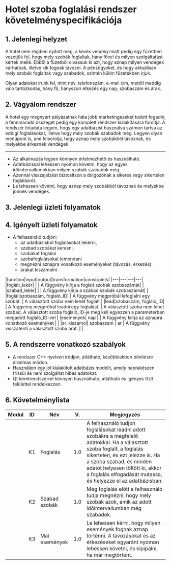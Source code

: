
# Hotel szoba foglalási rendszer követelményspecifikációja

## 1. Jelenlegi helyzet
A hotel nem régiben nyitott meg, a kevés vendég miatt pedig egy füzetben vezetjük fel, hogy mely szobák foglaltak, hány fővel és milyen szolgáltatást kértek mellé. Ebből a füzetből olvassuk ki azt, hogy aznap milyen vendégek várhatóak, illetve kik fognak távozni. A pénzügyeket, és hogy aktuálisan mely szobák foglaltak vagy szabadok, szintén külön füzetekben írjuk. 

Olyan adatokat írunk fel, mint név, telefonszám, e-mail cím, mettől meddig való tartózkodás, hány fő, hányszori étkezés egy nap, szobaszám és árak. 


## 2. Vágyálom rendszer
A hotel egy megnyert pályázatnak hála jobb marketingeseket tudott fogadni, a fennmaradó összeget pedig egy komplett rendszer kialakítására fordítja. A rendszer feladata legyen, hogy egy adatbázist használva számon tartsa az eddigi foglalásokat, illetve hogy mely szobák szabadok még. Legyen olyan menüpont is, ami felsorolja, hogy aznap mely szobákból távoznak, és melyekbe érkeznek vendégek. 

---
* Az alkalmazás legyen könnyen értelmezhető és használható.
* Adatbázissal lehessen nyomon követni, hogy az egyes időintervallumokban milyen szobák szabadok még. 
* Azonnal visszajelzést biztosítson a dolgozónak a sikeres vagy sikertelen foglalásról.
* Le lehessen követni, hogy aznap mely szobákból távoznak és melyekbe jönnek vendégek. 


## 3. Jelenlegi üzleti folyamatok

## 4. Igényelt üzleti folyamatok
* A felhasználó tudjon:
  * az adatbázisból foglalásokat lekérni,
  * szabad szobákat keresni, 
  * szobákat foglalni
  * szobafoglalásokat lemondani
  * megnézni aznapra vonatkozó eseményeket (távozás, érkezés).
  * árakat kiszámolni
  
 |function|input|output|transformation|constraints|
 |---|---|---|---|
 |foglalt_lekér|  |   | A függvény kiírja a foglalt szobák szobaszámát|  |
 |szabad_lekér|  |   | A függvény kiírja a szabad szobák szobaszámát|  |
 |foglal|szobaszám, foglaló_ID|  | A függvény megpróbál lefoglalni egy szobát. | A választott szoba nem lehet foglalt |
 |lead|szobaszám, foglaló_ID|  |  A függvény megpróbál leadni egy foglalást. | A választott szoba nem lehet szabad, A választott szoba foglaló_ID-je meg kell egyezzen a paraméterben megadott foglaló_ID-vel |
 |esemenyek| nap |  | A függvény kiírja az aznapra vonatkozó eseményket | |
 |ar_kiszamol| szobaszam | ar | A függvény visszatéríti a választott szoba árát. | |


## 5. A rendszerre vonatkozó szabályok
* A rendszer C++ nyelven íródjon, átlátható, későbbiekben bővítésre alkalmas módon. 
* Használjon egy jól kialakított adatbázis modellt, amely naprakészen frissül és nem szolgáltat hibás adatokat. 
* Qt keretrendszerrel könnyen használható, átlátható és igényes GUI felülettel rendelkezzen. 


## 6. Követelménylista
| Modul | ID | Név |  V. | Megjegyzés |
|---|---|---|---|---|
|  | K1 | Foglalás | 1.0 | A felhasználó tudjon foglalásokat leadni adott szobákra a megfelelő adatokkal. Ha a választott szoba foglalt, a foglalás sikertelen, és ezt jelezze is. Ha a szoba szabad, és minden adatot helyesen töltött ki, akkor a foglalás elfogadását mutassa, és helyezze el az adatbázisban. |
|   | K2 | Szabad szobák | 1.0 | Még foglalás előtt a felhasználó tudja megnézni, hogy mely szobák azok, amik az adott időintervallumban még szabadok. |
|   | K3 | Mai események | 1.0 | Le lehessen kérni, hogy milyen események fognak aznap történni. A távozásokat és az érkezéseket egyaránt nyomon lehessen követni, és kipipálni, ha már megtörtént. |
